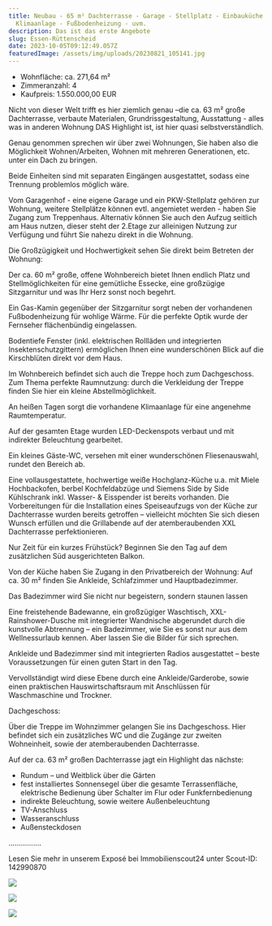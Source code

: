 ```yaml
---
title: Neubau - 65 m² Dachterrasse - Garage - Stellplatz - Einbauküche -
  Klimaanlage - Fußbodenheizung - uvm.
description: Das ist das erste Angebote
slug: Essen-Rüttenscheid
date: 2023-10-05T09:12:49.057Z
featuredImage: /assets/img/uploads/20230821_105141.jpg
---
```

* Wohnfläche: ca. 271,64 m²
* Zimmeranzahl: 4
* Kaufpreis: 1.550.000,00 EUR

Nicht von dieser Welt trifft es hier ziemlich genau –die ca. 63 m² große Dachterrasse, verbaute Materialen, Grundrissgestaltung, Ausstattung - alles was in anderen Wohnung DAS Highlight ist, ist hier quasi selbstverständlich.

Genau genommen sprechen wir über zwei Wohnungen, Sie haben also die Möglichkeit Wohnen/Arbeiten, Wohnen mit mehreren Generationen, etc. unter ein Dach zu bringen.

Beide Einheiten sind mit separaten Eingängen ausgestattet, sodass eine Trennung problemlos möglich wäre.

Vom Garagenhof - eine eigene Garage und ein PKW-Stellplatz gehören zur Wohnung, weitere Stellplätze können evtl. angemietet werden - haben Sie Zugang zum Treppenhaus. Alternativ können Sie auch den Aufzug seitlich am Haus nutzen, dieser steht der 2.Etage zur alleinigen Nutzung zur Verfügung und führt Sie nahezu direkt in die Wohnung.

Die Großzügigkeit und Hochwertigkeit sehen Sie direkt beim Betreten der Wohnung:

Der ca. 60 m² große, offene Wohnbereich bietet Ihnen endlich Platz und Stellmöglichkeiten für eine gemütliche Essecke, eine großzügige Sitzgarnitur und was Ihr Herz sonst noch begehrt.

Ein Gas-Kamin gegenüber der Sitzgarnitur sorgt neben der vorhandenen Fußbodenheizung für wohlige Wärme.
Für die perfekte Optik wurde der Fernseher flächenbündig eingelassen.

Bodentiefe Fenster (inkl. elektrischen Rollläden und integrierten Insektenschutzgittern) ermöglichen Ihnen eine wunderschönen Blick auf die Kirschblüten direkt vor dem Haus.

Im Wohnbereich befindet sich auch die Treppe hoch zum Dachgeschoss.
Zum Thema perfekte Raumnutzung: durch die Verkleidung der Treppe finden Sie hier ein kleine Abstellmöglichkeit.

An heißen Tagen sorgt die vorhandene Klimaanlage für eine angenehme Raumtemperatur.

Auf der gesamten Etage wurden LED-Deckenspots verbaut und mit indirekter Beleuchtung gearbeitet.

Ein kleines Gäste-WC, versehen mit einer wunderschönen Fliesenauswahl, rundet den Bereich ab.

Eine vollausgestattete, hochwertige weiße Hochglanz-Küche u.a. mit Miele Hochbackofen, berbel Kochfeldabzüge und Siemens Side by Side Kühlschrank inkl. Wasser- & Eisspender ist bereits vorhanden.
Die Vorbereitungen für die Installation eines Speiseaufzugs von der Küche zur Dachterrasse wurden bereits getroffen – vielleicht möchten Sie sich diesen Wunsch erfüllen und die Grillabende auf der atemberaubenden XXL Dachterrasse perfektionieren.

Nur Zeit für ein kurzes Frühstück? Beginnen Sie den Tag auf dem zusätzlichen Süd ausgerichteten Balkon.

Von der Küche haben Sie Zugang in den Privatbereich der Wohnung:
Auf ca. 30 m² finden Sie Ankleide, Schlafzimmer und Hauptbadezimmer.

Das Badezimmer wird Sie nicht nur begeistern, sondern staunen lassen

Eine freistehende Badewanne, ein großzügiger Waschtisch, XXL-Rainshower-Dusche mit integrierter Wandnische abgerundet durch die kunstvolle Abtrennung – ein Badezimmer, wie Sie es sonst nur aus dem Wellnessurlaub kennen.
Aber lassen Sie die Bilder für sich sprechen.

Ankleide und Badezimmer sind mit integrierten Radios ausgestattet – beste Voraussetzungen für einen guten Start in den Tag.

Vervollständigt wird diese Ebene durch eine Ankleide/Garderobe, sowie einen praktischen Hauswirtschaftsraum mit Anschlüssen für Waschmaschine und Trockner. 

Dachgeschoss:

Über die Treppe im Wohnzimmer gelangen Sie ins Dachgeschoss. Hier befindet sich ein zusätzliches WC und die Zugänge zur zweiten Wohneinheit, sowie der atemberaubenden Dachterrasse.

Auf der ca. 63 m² großen Dachterrasse jagt ein Highlight das nächste:

* Rundum – und Weitblick über die Gärten 
* fest installiertes Sonnensegel über die gesamte Terrassenfläche, elektrische Bedienung über Schalter im Flur oder Funkfernbedienung
* indirekte Beleuchtung, sowie weitere Außenbeleuchtung
* TV-Anschluss
* Wasseranschluss
* Außensteckdosen

................

Lesen Sie mehr in unserem Exposé bei  Immobilienscout24 unter Scout-ID: 142990870

![](/assets/img/uploads/3911b99c-98f1-4d1c-90dd-f2239bb1f3a6-1625997603.webp)

![](/assets/img/uploads/9d49c5aa-e268-4a06-bee7-f481dab14cfd-1625997668.webp)

![](/assets/img/uploads/9d49c5aa-e268-4a06-bee7-f481dab14cfd-1625997668.webp)
